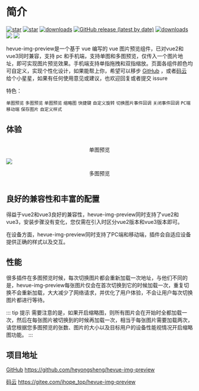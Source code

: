 # 简介


<div class="img-inline-wrap" style='margin-top: 20px;'>
<a href='https://github.com/heyongsheng/hevue-img-preview'><img src='https://img.shields.io/github/stars/heyongsheng?style=social' alt='star'></img></a>
<!-- <a href='https://github.com/heyongsheng/hevue-img-preview'><img alt="GitHub forks" src="https://img.shields.io/github/forks/heyongsheng/hevue-img-preview?style=social"></img></a>  -->
<a href='https://gitee.com/ihope_top/hevue-img-preview/stargazers'><img src='https://gitee.com/ihope_top/hevue-img-preview/badge/star.svg?theme=dark' alt='star'></img></a> 
<a href='https://www.npmjs.com/package/hevue-img-preview'><img src='https://img.shields.io/npm/dm/hevue-img-preview.svg' alt='downloads'></img></a>
<a href='https://gitee.com/ihope_top/hevue-img-preview/stargazers'><img alt="GitHub release (latest by date)" src="https://img.shields.io/github/v/release/heyongsheng/hevue-img-preview"></a>
<a href='https://www.npmjs.com/package/hevue-img-preview'><img src='https://img.shields.io/badge/License-MIT-green' alt='downloads'></img></a>
<a href='#'><img src='https://img.shields.io/badge/Vue2-%2365b687?logo=Vue.js&logoColor=white'></img></a>
<a href='#'><img src='https://img.shields.io/badge/Vue3-%2365b687?logo=Vue.js&logoColor=white'></img></a>
</div>

hevue-img-preview是一个基于 vue 编写的 vue 图片预览组件，已对vue2和vue3同时兼容，支持 pc 和手机端，支持单图和多图预览，仅传入一个图片地址，即可实现图片预览效果。手机端支持单指拖拽和双指缩放。页面各组件颜色均可自定义，实现个性化设计，如果能帮上你，希望可以移步 [GitHub](https://github.com/heyongsheng/hevue-img-preview) ，或者[码云](https://gitee.com/ihope_top/hevue-img-preview) 给个小星星，如果有任何使用意见或建议，也欢迎回复或者提交 issure

特色：

`单图预览` `多图预览` `单图预览` `缩略图` `快捷键` `自定义旋转` `切换图片事件回调` `关闭事件回调` `PC端` `移动端` `保存图片` `自定义样式`

## 体验

<div style="display:flex;flex-wrap:wrap">
  <div style="width: 100%">
    <p style="text-align: center">单图预览</p>
    <img src="/1.png" @click="showImg" />
  </div>
  <div style="width: 100%">
    <p style="text-align: center">多图预览</p>
    <img v-for="(item, index) in imgList" :src="item" style="width:33%;display: inline-block" @click="showImgList(index)" />
    <!-- <img src="/2.png" style="width:33%;display: inline-block" @click="showImgList(0)" />
    <img src="/3.png" style="width:33%;display: inline-block" @click="showImgList(1)" />
    <img src="/4.png" style="width:33%;display: inline-block" @click="showImgList(2)" /> -->
  </div>
</div>

<script setup>
 import { previewImages } from 'hevue-img-preview/v3'
 import { withBase } from 'vitepress'

 const showImg = () => {
  previewImages('/1.png')
 }
 const imgList = [
  withBase('/2.png'),
  withBase('/3.png'),
  withBase('/4.png')
 ]
 const showImgList = (index) => {
  previewImages({
    nowImgIndex: index,
    imgList
  })
 }

</script>

## 良好的兼容性和丰富的配置

得益于vue2和vue3良好的兼容性，hevue-img-preview同时支持了vue2和vue3，安装步骤没有变化，您仅需在引入时区分vue2版本和vue3版本即可。

在设备方面，hevue-img-preview同时支持了PC端和移动端，插件会自适应设备提供正确的样式以及交互。


## 性能

很多插件在多图预览时候，每次切换图片都会重新加载一次地址，与他们不同的是，hevue-img-preview每张图片仅会在首次切换到它的时候加载一次，重复切换不会重新加载，大大减少了网络请求，并优化了用户体验，不会让用户每次切换图片都进行等待。

::: tip 提示
需要注意的是，如果开启缩略图，则所有图片会在开始时全都加载一次，然后在每张图片被切换到的时候再加载一次，相当于每张图片需要加载两次，请您根据您多图预览的张数、图片的大小以及目标用户的设备性能视情况开启缩略图功能。
:::

## 项目地址

[GitHub](https://github.com/heyongsheng/hevue-img-preview) https://github.com/heyongsheng/hevue-img-preview

[码云](https://gitee.com/ihope_top/hevue-img-preview) https://gitee.com/ihope_top/hevue-img-preview

